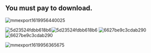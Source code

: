 
## You must pay to download.


![mmexport1619956440025](https://user-images.githubusercontent.com/82256583/116812225-33505b80-ab80-11eb-8c48-d5c5f33c39a6.jpg)




![5d23524fdbb618b6](https://user-images.githubusercontent.com/82256583/116807894-41927d80-ab68-11eb-8283-d6df0f15c246.gif)![5d23524fdbb618b6](https://user-images.githubusercontent.com/82256583/116807924-84ecec00-ab68-11eb-8726-8caade0fa427.gif)
![6627be9c3cdab290](https://user-images.githubusercontent.com/82256583/116811027-9db1cd80-ab79-11eb-9867-f7426922be13.gif)
![6627be9c3cdab290](https://user-images.githubusercontent.com/82256583/116811811-e7041c00-ab7d-11eb-8a78-8bae7e480d32.gif)

![![mmexport1619956365675](https://user-images.githubusercontent.com/82256583/116812709-ca1e1780-ab82-11eb-9aed-98f1ca859eb2.jpg)
](https://Monbius.github.io)
